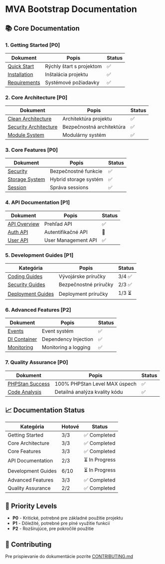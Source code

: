 # MVA Bootstrap Documentation

## 📚 Core Documentation

### 1. Getting Started [P0]
| Dokument | Popis | Status |
|----------|--------|--------|
| [Quick Start](../README.md) | Rýchly štart s projektom | ✅ |
| [Installation](../README.md#installation) | Inštalácia projektu | ✅ |
| [Requirements](../README.md#requirements) | Systémové požiadavky | ✅ |

### 2. Core Architecture [P0]
| Dokument | Popis | Status |
|----------|--------|--------|
| [Clean Architecture](architecture/clean-architecture.md) | Architektúra projektu | ✅ |
| [Security Architecture](architecture/security-architecture.md) | Bezpečnostná architektúra | ✅ |
| [Module System](MODULES.md) | Modulárny systém | ✅ |

### 3. Core Features [P0]
| Dokument | Popis | Status |
|----------|--------|--------|
| [Security](SECURITY.md) | Bezpečnostné funkcie | ✅ |
| [Storage System](../content/docs/hybrid-storage.md) | Hybrid storage systém | ✅ |
| [Session](SESSION.md) | Správa sessions | ✅ |

### 4. API Documentation [P1]
| Dokument | Popis | Status |
|----------|--------|--------|
| [API Overview](API.md) | Prehľad API | ✅ |
| [Auth API](api/auth-api.md) | Autentifikačné API | 🚧 |
| [User API](USER_API.md) | User Management API | ✅ |

### 5. Development Guides [P1]
| Kategória | Popis | Status |
|-----------|--------|--------|
| [Coding Guides](guides/README.md#1-vývojárske-príručky) | Vývojárske príručky | 3/4 ✅ |
| [Security Guides](guides/README.md#2-bezpečnostné-príručky) | Bezpečnostné príručky | 2/3 ✅ |
| [Deployment Guides](guides/README.md#3-deployment-príručky) | Deployment príručky | 1/3 ⏳ |

### 6. Advanced Features [P2]
| Dokument | Popis | Status |
|----------|--------|--------|
| [Events](architecture/event-driven-architecture.md) | Event systém | ✅ |
| [DI Container](architecture/dependency-injection.md) | Dependency Injection | ✅ |
| [Monitoring](architecture/monitoring-logging.md) | Monitoring a logging | ✅ |

### 7. Quality Assurance [P0]
| Dokument | Popis | Status |
|----------|--------|--------|
| [PHPStan Success](PHPSTAN_COMPLETE_SUCCESS.md) | 100% PHPStan Level MAX úspech | ✅ |
| [Code Analysis](PHPSTAN_CODE_ANALYSIS.md) | Detailná analýza kvality kódu | ✅ |

## 📈 Documentation Status

| Kategória | Hotové | Status |
|-----------|--------|--------|
| Getting Started | 3/3 | ✅ Completed |
| Core Architecture | 3/3 | ✅ Completed |
| Core Features | 3/3 | ✅ Completed |
| API Documentation | 2/3 | ⏳ In Progress |
| Development Guides | 6/10 | ⏳ In Progress |
| Advanced Features | 3/3 | ✅ Completed |
| Quality Assurance | 2/2 | ✅ Completed |

## 🎯 Priority Levels

- **P0** - Kritické, potrebné pre základné použitie projektu
- **P1** - Dôležité, potrebné pre plné využitie funkcií
- **P2** - Rozširujúce, pre pokročilé použitie

## 📝 Contributing

Pre prispievanie do dokumentácie pozrite [CONTRIBUTING.md](../CONTRIBUTING.md)
